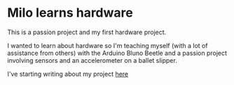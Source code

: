 # Milo learns hardware

This is a passion project and my first hardware project.

I wanted to learn about hardware so I'm teaching myself (with a lot of assistance from others) with the Arduino Bluno Beetle and a passion project involving sensors and an accelerometer on a ballet slipper.

I've starting writing about my project [here](https://medium.com/two-half-glasses/adventures-in-hardware-part-1-baby-steps-b76e3d570c63)
